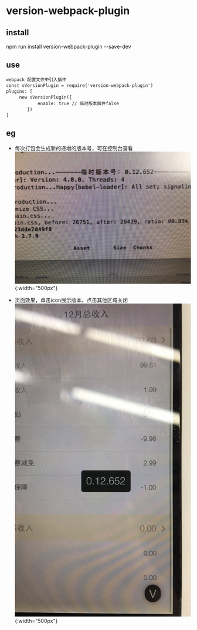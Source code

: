 # version-webpack-plugin
## install
npm run install version-webpack-plugin --save-dev
## use
```
webpack 配置文件中引入插件
const sVersionPlugin = require('version-webpack-plugin')
plugins: [
     new sVersionPlugin({
            enable: true // 临时版本插件false
        })
]
```
## eg

- 每次打包会生成新的递增的版本号，可在控制台查看
![image](https://github.com/s249359986/version-webpack-plugin/blob/master/demo/img/console123.jpeg){:width="500px"}

- 页面效果，单击icon展示版本，点击其他区域关闭
![image](https://github.com/s249359986/version-webpack-plugin/blob/master/demo/img/console246.jpeg){:width="500px"}
